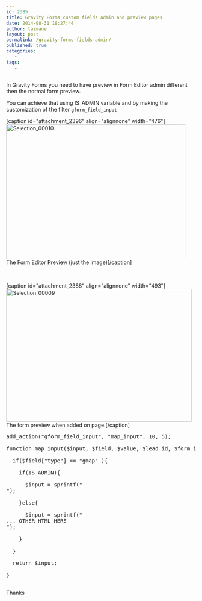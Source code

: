 ```yaml
---
id: 2385
title: Gravity Forms custom fields admin and preview pages
date: 2014-08-31 18:27:44
author: taimane
layout: post
permalink: /gravity-forms-fields-admin/
published: true
categories:
   -
tags:
   -
---
```

In Gravity Forms you need to have preview in Form Editor admin different then the normal form preview.
You can achieve that using IS_ADMIN variable and by making the customization of the filter <code>gform_field_input</code>

[caption id="attachment_2396" align="alignnone" width="476"]<a href="https://programming-review.com/wp-content/uploads/2014/08/Selection_00010.png"><img class="wp-image-2396 size-full" src="https://programming-review.com/wp-content/uploads/2014/08/Selection_00010.png" alt="Selection_00010" width="476" height="358" /></a> The Form Editor Preview (just the image)[/caption]

&nbsp;

[caption id="attachment_2388" align="alignnone" width="493"]<a href="https://programming-review.com/wp-content/uploads/2014/08/Selection_00009.png"><img class="wp-image-2388" src="https://programming-review.com/wp-content/uploads/2014/08/Selection_00009.png" alt="Selection_00009" width="493" height="353" /></a> The form preview when added on page.[/caption]


<pre class="prettyprint">add_action("gform_field_input", "map_input", 10, 5);
function map_input($input, $field, $value, $lead_id, $form_id){
  if($field["type"] == "gmap" ){
    if(IS_ADMIN){			
      $input = sprintf("<div class="ginput_container"><img src="https://lh3.ggpht.com/6CpkAgqtH9M_Ihg1bAqlgk_jiS0HQGpTE2Ok15jki8eFywH4nn7HEgscINDCeonxWl0=w100" alt="" /></div>");
    }else{		
      $input = sprintf("<div class="ginput_container">... OTHER HTML HERE</div>");
    }
  }
  return $input;
}
</pre>

Thanks
  

